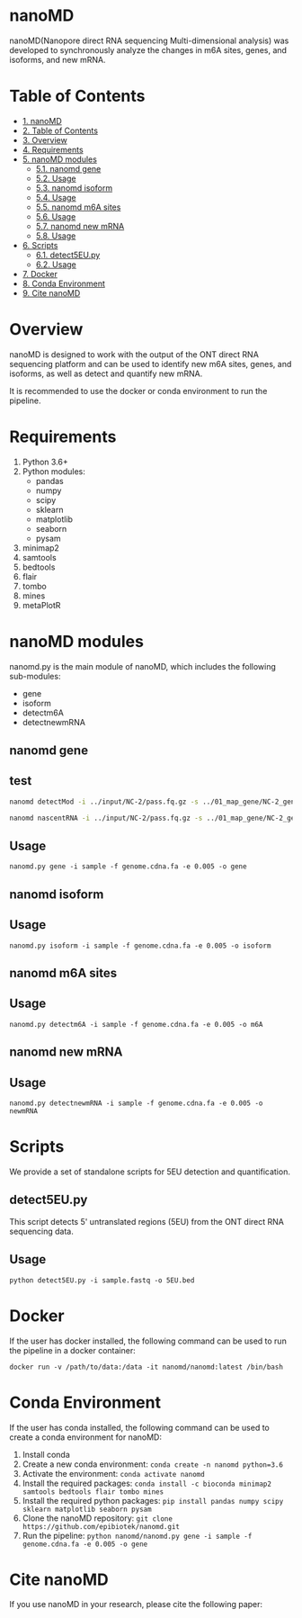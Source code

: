 # nanoMD

nanoMD(Nanopore direct RNA sequencing Multi-dimensional analysis) was developed to synchronously analyze the changes in m6A sites, genes, and isoforms, and new mRNA.

# Table of Contents
<!-- TOC -->

- [1. nanoMD](#1-nanomd)
- [2. Table of Contents](#2-table-of-contents)
- [3. Overview](#3-overview)
- [4. Requirements](#4-requirements)
- [5. nanoMD modules](#5-nanomd-modules)
    - [5.1. nanomd gene](#51-nanomd-gene)
    - [5.2. Usage](#52-usage)
    - [5.3. nanomd isoform](#53-nanomd-isoform)
    - [5.4. Usage](#54-usage)
    - [5.5. nanomd m6A sites](#55-nanomd-m6a-sites)
    - [5.6. Usage](#56-usage)
    - [5.7. nanomd new mRNA](#57-nanomd-new-mrna)
    - [5.8. Usage](#58-usage)
- [6. Scripts](#6-scripts)
    - [6.1. detect5EU.py](#61-detect5eupy)
    - [6.2. Usage](#62-usage)
- [7. Docker](#7-docker)
- [8. Conda Environment](#8-conda-environment)
- [9. Cite nanoMD](#9-cite-nanomd)

<!-- /TOC -->

# Overview

nanoMD  is designed to work with the output of the ONT direct RNA sequencing platform and can be used to identify new m6A sites, genes, and isoforms, as well as detect and quantify new mRNA. 

It is recommended to use the docker or conda environment to run the pipeline.

# Requirements

1. Python 3.6+
2. Python modules:
    - pandas
    - numpy
    - scipy
    - sklearn
    - matplotlib
    - seaborn
    - pysam
3. minimap2
4. samtools
5. bedtools
6. flair
7. tombo
8. mines
9. metaPlotR

# nanoMD modules

nanomd.py is the main module of nanoMD, which includes the following sub-modules:
- gene
- isoform
- detectm6A
- detectnewmRNA

## nanomd gene

## test
```bash
nanomd detectMod -i ../input/NC-2/pass.fq.gz -s ../01_map_gene/NC-2_gene.sam -b ../reference/genes/genes.bed -r ../reference/genes/region_sizes.txt  -p NC-2

nanomd nascentRNA -i ../input/NC-2/pass.fq.gz -s ../01_map_gene/NC-2_gene.sam -b U -m ~/soft/newRNA.pkl -p NC-2
```

## Usage

`nanomd.py gene -i sample -f genome.cdna.fa -e 0.005 -o gene`

## nanomd isoform

## Usage

`nanomd.py isoform -i sample -f genome.cdna.fa -e 0.005 -o isoform`

## nanomd m6A sites

## Usage

`nanomd.py detectm6A -i sample -f genome.cdna.fa -e 0.005 -o m6A`

## nanomd new mRNA

## Usage

`nanomd.py detectnewmRNA -i sample -f genome.cdna.fa -e 0.005 -o newmRNA`

# Scripts

We provide a set of standalone scripts for 5EU detection and quantification.

## detect5EU.py

This script detects 5' untranslated regions (5EU) from the ONT direct RNA sequencing data.

## Usage

`python detect5EU.py -i sample.fastq -o 5EU.bed`

# Docker

If the user has docker installed, the following command can be used to run the pipeline in a docker container:

```
docker run -v /path/to/data:/data -it nanomd/nanomd:latest /bin/bash
```

# Conda Environment

If the user has conda installed, the following command can be used to create a conda environment for nanoMD:

1. Install conda
2. Create a new conda environment: `conda create -n nanomd python=3.6`
3. Activate the environment: `conda activate nanomd`
4. Install the required packages: `conda install -c bioconda minimap2 samtools bedtools flair tombo mines`
5. Install the required python packages: `pip install pandas numpy scipy sklearn matplotlib seaborn pysam`
6. Clone the nanoMD repository: `git clone https://github.com/epibiotek/nanomd.git`
7. Run the pipeline: `python nanomd/nanomd.py gene -i sample -f genome.cdna.fa -e 0.005 -o gene`

# Cite nanoMD

If you use nanoMD in your research, please cite the following paper: